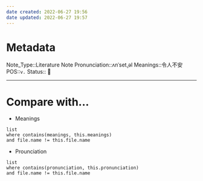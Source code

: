 ```yaml
---
date created: 2022-06-27 19:56
date updated: 2022-06-27 19:57
---
```


# Metadata

Note_Type::Literature Note
Pronunciation::ʌnˈset̬.əl
Meanings::令人不安
POS::`v.`
Status:: 👶

---

# Compare with...

- Meanings

```dataview
list
where contains(meanings, this.meanings)
and file.name != this.file.name
```

- Prounciation

```dataview
list
where contains(pronunciation, this.pronunciation)
and file.name != this.file.name
```

